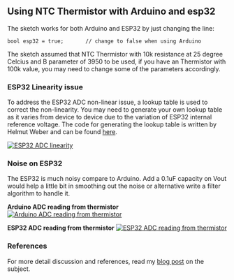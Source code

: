 ## Using NTC Thermistor with Arduino and esp32

The sketch works for both Arduino and ESP32 by just changing the line:

    bool esp32 = true;       // change to false when using Arduino

The sketch assumed that NTC Thermistor with 10k resistance at 25 degree Celcius and B parameter of 3950 to be used, if you have an Thermistor with 100k value, you may need to change some of the parameters accordingly.

### ESP32 Linearity issue

To address the ESP32 ADC non-linear issue, a lookup table is used to correct the non-linearity. You may need to generate your own lookup table as it varies from device to device due to the variation of ESP32 internal reference voltage. The code for generating the lookup table is written by Helmut Weber and can be found [here](https://esp32.com/viewtopic.php?f=19&t=2881&start=30#p47663).

[![ESP32 ADC linearity](https://github.com/e-tinkers/ntc-thermistor-with-arduino-and-esp32/blob/master/images/esp32_ADClinearity.png)](https://github.com/e-tinkers/ntc-thermistor-with-arduino-and-esp32/blob/master/images/esp32_ADClinearity.png)

### Noise on ESP32

The ESP32 is much noisy compare to Arduino. Add a 0.1uF capacity on Vout would help a little bit in smoothing out the noise or alternative write a filter algorithm to handle it.

**Arduino ADC reading from thermistor**
[![Arduino ADC reading from thermistor](https://github.com/e-tinkers/ntc-thermistor-with-arduino-and-esp32/blob/master/images/Arduino_ADC_reading.png)](https://github.com/e-tinkers/ntc-thermistor-with-arduino-and-esp32/blob/master/images/Arduino_ADC_reading.png)

**ESP32 ADC reading from thermistor**
[![ESP32 ADC reading from thermistor](https://github.com/e-tinkers/ntc-thermistor-with-arduino-and-esp32/blob/master/images/ESP32_ADC_reading.png)](https://github.com/e-tinkers/ntc-thermistor-with-arduino-and-esp32/blob/master/images/ESP32_ADC_reading.png)

### References

For more detail discussion and references, read my [blog post](https://www.e-tinkers.com/2019/10/using-a-thermistor-with-arduino-and-unexpected-esp32-adc-non-linearity/) on the subject.
